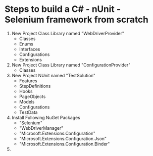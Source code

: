 # Steps to build a C# - nUnit - Selenium framework from scratch

1. New Project Class Library named "WebDriverProvider"
	- Classes
	- Enums
	- Interfaces
	- Configurations
	- Extensions
1. New Project Class Library named "ConfigurationProvider"
	- Classes
1. New Project NUnit named "TestSolution"
	- Features
	- StepDefinitions
	- Hooks
	- PageObjects
	- Models
	- Configurations
	- TestData
1. Install Following NuGet Packages
   - "Selenium"
   - "WebDriverManager"
   - "Microsoft.Extensions.Configuration"
   - "Microsoft.Extensions.Configuration.Json"
   - "Microsoft.Extensions.Configuration.Binder"
1. 
